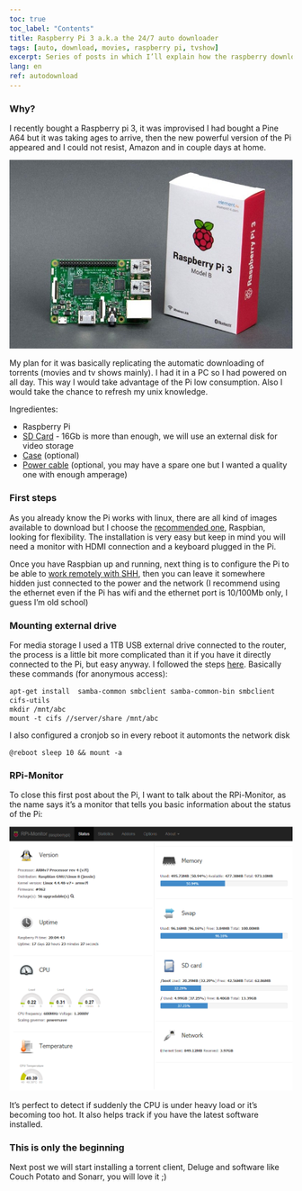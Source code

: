 ```yaml
---
toc: true
toc_label: "Contents"
title: Raspberry Pi 3 a.k.a the 24/7 auto downloader
tags: [auto, download, movies, raspberry pi, tvshow]
excerpt: Series of posts in which I’ll explain how the raspberry downloads automatically all my tv shows and movies, also the subtitle and the media in an unattended ...
lang: en
ref: autodownload
---
```


### Why?

I recently bought a Raspberry pi 3, it was improvised I had bought a Pine A64 but it was taking ages to arrive, then the new powerful version of the Pi appeared and I could not resist, Amazon and in couple days at home.

 ![Raspberry Pi 3](/images/raspberrypi.jpg "Raspberry Pi 3")

My plan for it was basically replicating the automatic downloading of torrents (movies and tv shows mainly). I had it in a PC so I had powered on all day. This way I would take advantage of the Pi low consumption. Also I would take the chance to refresh my unix knowledge.

Ingredientes:

* Raspberry Pi
* [SD Card](https://www.amazon.es/gp/product/B00J2BU7WO/ref=oh_aui_search_detailpage?ie=UTF8&psc=1) - 16Gb is more than enough, we will use an external disk for video storage
* [Case](https://www.amazon.es/gp/product/B00W7S1BFG/ref=oh_aui_search_detailpage?ie=UTF8&psc=1) (optional)
* [Power cable](https://www.amazon.es/gp/product/B01DDW0P1U/ref=oh_aui_search_detailpage?ie=UTF8&psc=1) (optional, you may have a spare one but I wanted a quality one with enough amperage)

### First steps

As you already know the Pi works with linux, there are all kind of images available to download but I choose the [recommended one](https://www.raspberrypi.org/help/videos/), Raspbian, looking for flexibility. The installation is very easy but keep in mind you will need a monitor with HDMI connection and a keyboard plugged in the Pi.

Once you have Raspbian up and running, next thing is to configure the Pi to be able to [work remotely with SHH](https://www.raspberrypi.org/documentation/remote-access/ssh/windows.md), then you can leave it somewhere hidden just connected to the power and the network (I recommend using the ethernet even if the Pi has wifi and the ethernet port is 10/100Mb only, I guess I’m old school)

### Mounting external drive

For media storage I used a 1TB USB external drive connected to the router, the process is a little bit more complicated than it if you have it directly connected to the Pi, but easy anyway. I followed the steps [here](http://raspberrypi.stackexchange.com/questions/40974/access-network-samba-share-from-pi-client). Basically these commands (for anonymous access):

```
apt-get install  samba-common smbclient samba-common-bin smbclient  cifs-utils
mkdir /mnt/abc
mount -t cifs //server/share /mnt/abc
```

I also configured a cronjob so in every reboot it automonts the network disk

```
@reboot sleep 10 && mount -a
```

### RPi-Monitor

To close this first post about the Pi, I want to talk about the RPi-Monitor, as the name says it’s a monitor that tells you basic information about the status of the Pi:

![RPi-Monitor](/images/rpi-monitor.png "RPi-Monitor")

It’s perfect to detect if suddenly the CPU is under heavy load or it’s becoming too hot. It also helps track if you have the latest software installed.

### This is only the beginning

Next post we will start installing a torrent client, Deluge and software like Couch Potato and Sonarr, you will love it ;)

